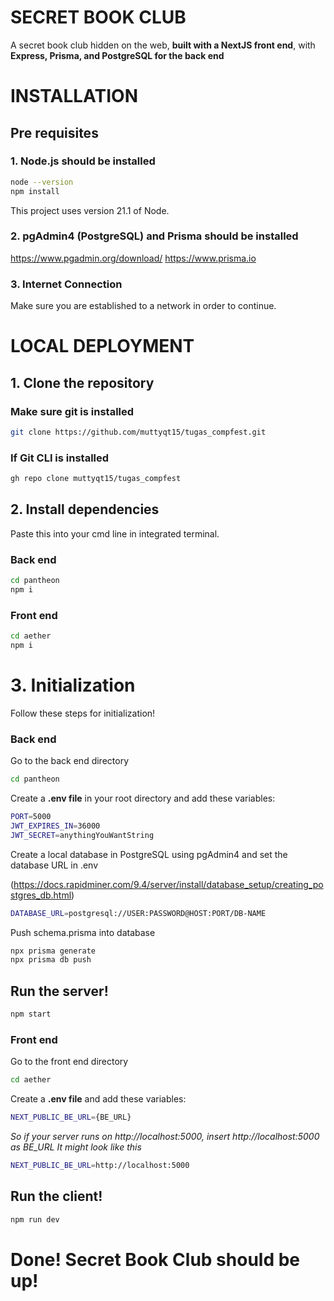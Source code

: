 # SECRET BOOK CLUB

A secret book club hidden on the web, **built with a NextJS front end**, with **Express, Prisma, and PostgreSQL for the back end**

# INSTALLATION

## Pre requisites

### 1. Node.js should be installed

```bash
node --version
npm install
```

This project uses version 21.1 of Node.
### 2. pgAdmin4 (PostgreSQL) and Prisma should be installed

https://www.pgadmin.org/download/
https://www.prisma.io

### 3. Internet Connection

Make sure you are established to a network in order to continue.

# LOCAL DEPLOYMENT

## 1. Clone the repository

### Make sure git is installed

```bash
git clone https://github.com/muttyqt15/tugas_compfest.git
```

### If Git CLI is installed

```bash
gh repo clone muttyqt15/tugas_compfest
```

## 2. Install dependencies

Paste this into your cmd line in integrated terminal.

### Back end

```bash
cd pantheon
npm i
```

### Front end

```bash
cd aether
npm i
```



# 3. Initialization

Follow these steps for initialization!


### Back end

Go to the back end directory

```bash
cd pantheon
```


Create a **.env file** in your root directory and add these variables:

```bash
PORT=5000
JWT_EXPIRES_IN=36000
JWT_SECRET=anythingYouWantString
```


Create a local database in PostgreSQL using pgAdmin4 and set the database URL in .env

(https://docs.rapidminer.com/9.4/server/install/database_setup/creating_postgres_db.html)


```bash
DATABASE_URL=postgresql://USER:PASSWORD@HOST:PORT/DB-NAME
```



Push schema.prisma into database

```bash
npx prisma generate
npx prisma db push
```

## Run the server!

```bash
npm start
```



### Front end

Go to the front end directory

```bash
cd aether
```


Create a **.env file** and add these variables:

```bash
NEXT_PUBLIC_BE_URL={BE_URL}
```

_So if your server runs on http://localhost:5000, insert http://localhost:5000 as BE_URL_
_It might look like this_

```bash
NEXT_PUBLIC_BE_URL=http://localhost:5000
```


## Run the client!

```bash
npm run dev
```

# Done! Secret Book Club should be up!